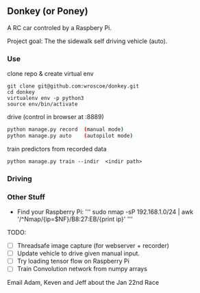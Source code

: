## Donkey (or Poney) 
A RC car controled by a Raspbery Pi. 

Project goal: The the sidewalk self driving vehicle (auto). 

### Use

clone repo & create virtual env

```
git clone git@github.com:wroscoe/donkey.git
cd donkey
virtualenv env -p python3
source env/bin/activate
```


drive (control in browser at <localhost or ip_address>:8889)

```bash
python manage.py record  (manual mode)
python manage.py auto 	 (autopilot mode)
```

train predictors from recorded data

```
python manage.py train --indir  <indir path>
```


### Driving




### Other Stuff 
* Find your Raspberry Pi:
	'''
    sudo nmap -sP 192.168.1.0/24 | awk '/^Nmap/{ip=$NF}/B8:27:EB/{print ip}'
    '''


TODO: 

- [ ] Threadsafe image capture (for webserver + recorder)
- [ ] Update vehicle to drive given manual input.
- [ ] Try loading tensor flow on Raspberry Pi
- [ ] Train Convolution network from numpy arrays

Email Adam, Keven and Jeff about the Jan 22nd Race 


